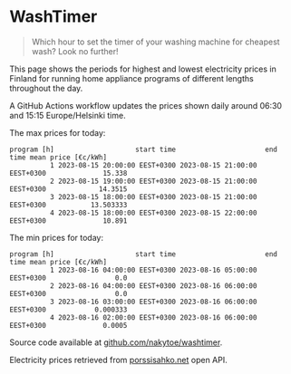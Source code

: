 
# WashTimer

> Which hour to set the timer of your washing machine for cheapest wash? Look no further!

This page shows the periods for highest and lowest electricity prices in Finland 
for running home appliance programs of different lengths throughout the day. 

A GitHub Actions workflow updates the prices shown daily around 06:30 and 15:15 Europe/Helsinki time.

The max prices for today:

	program [h]                    start time                      end time mean price [€c/kWh]
	          1 2023-08-15 20:00:00 EEST+0300 2023-08-15 21:00:00 EEST+0300              15.338
	          2 2023-08-15 19:00:00 EEST+0300 2023-08-15 21:00:00 EEST+0300             14.3515
	          3 2023-08-15 18:00:00 EEST+0300 2023-08-15 21:00:00 EEST+0300           13.503333
	          4 2023-08-15 18:00:00 EEST+0300 2023-08-15 22:00:00 EEST+0300              10.891

The min prices for today:

	program [h]                    start time                      end time mean price [€c/kWh]
	          1 2023-08-16 04:00:00 EEST+0300 2023-08-16 05:00:00 EEST+0300                 0.0
	          2 2023-08-16 04:00:00 EEST+0300 2023-08-16 06:00:00 EEST+0300                 0.0
	          3 2023-08-16 03:00:00 EEST+0300 2023-08-16 06:00:00 EEST+0300            0.000333
	          4 2023-08-16 02:00:00 EEST+0300 2023-08-16 06:00:00 EEST+0300              0.0005


Source code available at [github.com/nakytoe/washtimer](https://github.com/nakytoe/washtimer).

Electricity prices retrieved from [porssisahko.net](https://porssisahko.net/api) open API.
